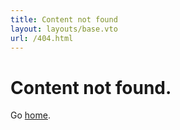 ```yaml
---
title: Content not found
layout: layouts/base.vto
url: /404.html
---
```


<div class='error-banner'>
  <div class='error-404'></div>

# Content not found.

Go [home](/).

</div>
